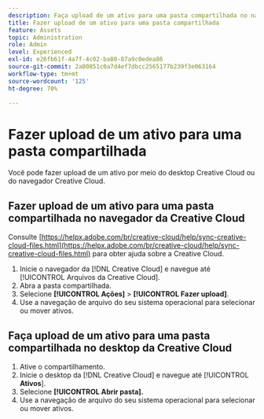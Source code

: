```yaml
---
description: Faça upload de um ativo para uma pasta compartilhada no navegador de Creative Cloud ou no desktop Creative Cloud.
title: Fazer upload de um ativo para uma pasta compartilhada
feature: Assets
topic: Administration
role: Admin
level: Experienced
exl-id: e26fb61f-4a7f-4c02-ba80-87a9c0edea86
source-git-commit: 2a80851c0a7d4ef7dbcc2565177b239f3e063164
workflow-type: tm+mt
source-wordcount: '125'
ht-degree: 70%

---
```


# Fazer upload de um ativo para uma pasta compartilhada

Você pode fazer upload de um ativo por meio do desktop Creative Cloud ou do navegador Creative Cloud.

## Fazer upload de um ativo para uma pasta compartilhada no navegador da Creative Cloud

Consulte [https://helpx.adobe.com/br/creative-cloud/help/sync-creative-cloud-files.html](https://helpx.adobe.com/br/creative-cloud/help/sync-creative-cloud-files.html) para obter ajuda sobre a Creative Cloud.

1. Inicie o navegador da [!DNL Creative Cloud] e navegue até [!UICONTROL Arquivos da Creative Cloud].
1. Abra a pasta compartilhada.
1. Selecione **[!UICONTROL Ações]** > **[!UICONTROL Fazer upload]**.
1. Use a navegação de arquivo do seu sistema operacional para selecionar ou mover ativos.

## Faça upload de um ativo para uma pasta compartilhada no desktop da Creative Cloud

1. Ative o compartilhamento.
1. Inicie o desktop da [!DNL Creative Cloud] e navegue até [!UICONTROL **Ativos**].
1. Selecione **[!UICONTROL Abrir pasta].**
1. Use a navegação de arquivo do seu sistema operacional para selecionar ou mover ativos.
